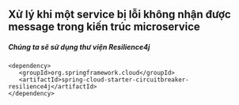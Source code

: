  ## Xử lý khi một service bị lỗi không nhận được message trong kiến trúc microservice
 ##### Chúng ta sẽ sử dụng thư viện Resilience4j

 ```
<dependency>
	<groupId>org.springframework.cloud</groupId>
	<artifactId>spring-cloud-starter-circuitbreaker-resilience4j</artifactId>
</dependency>
 ```
